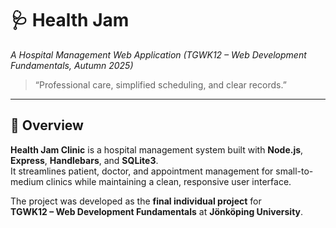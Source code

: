 # 🩺 Health Jam

_A Hospital Management Web Application (TGWK12 – Web Development Fundamentals, Autumn 2025)_

> “Professional care, simplified scheduling, and clear records.”

---

## 📖 Overview

**Health Jam Clinic** is a hospital management system built with **Node.js**, **Express**, **Handlebars**, and **SQLite3**.  
It streamlines patient, doctor, and appointment management for small-to-medium clinics while maintaining a clean, responsive user interface.

The project was developed as the **final individual project** for  
**TGWK12 – Web Development Fundamentals** at **Jönköping University**.
